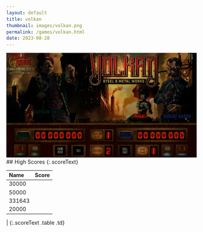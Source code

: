 ```yaml
---
layout: default
title: volkan
thumbnail: images/volkan.png
permalink: /games/volkan.html
date: 2023-08-28
---
```


<img src="../images/volkan.png" class="gameThumbnail img-fluid mx-auto align-middle">
## High Scores 
{:.scoreText}

| Name | Score | 
| :---- | ----: | 
| 30000 | 
| 50000 | 
| 331643 | 
| 20000 | 
| 
{:.scoreText .table .td}